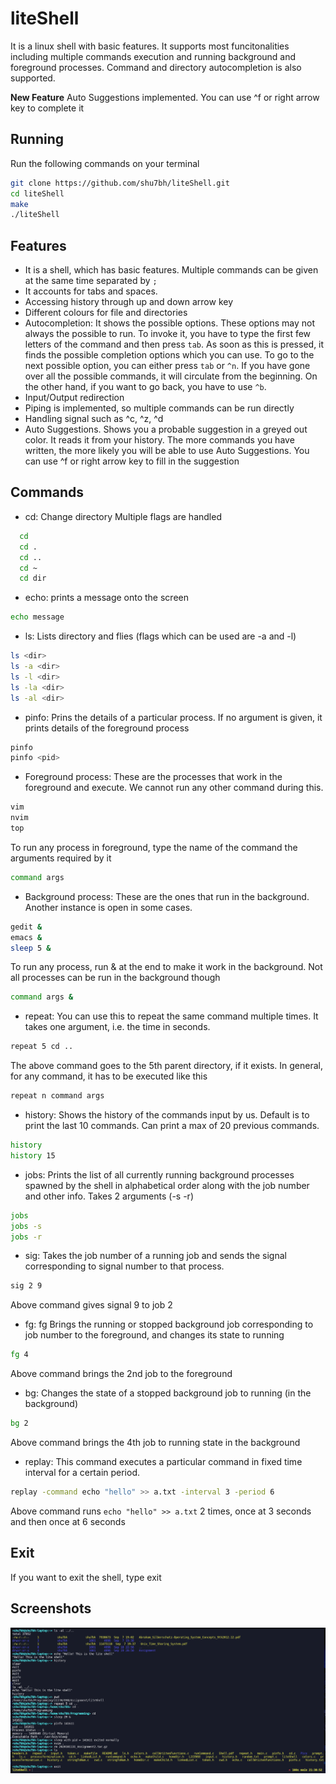 # liteShell

It is a linux shell with basic features. It supports most funcitonalities including multiple commands execution and running background and foreground processes. Command and directory autocompletion is also supported.

**New Feature** Auto Suggestions implemented. You can use ^f or right arrow key to complete it

## Running

Run the following commands on your terminal

```bash
git clone https://github.com/shu7bh/liteShell.git
cd liteShell
make
./liteShell
```

## Features

- It is a shell, which has basic features. Multiple commands can be given at the same time separated by `;`
- It accounts for tabs and spaces.
- Accessing history through up and down arrow key
- Different colours for file and directories
- Autocompletion: It shows the possible options. These options may not always the possible to run. To invoke it, you have to type the first few letters of the command and then press `tab`. As soon as this is pressed, it finds the possible completion options which you can use. To go to the next possible option, you can either press `tab` or `^n`. If you have gone over all the possible commands, it will circulate from the beginning. On the other hand, if you want to go back, you have to use `^b`.
- Input/Output redirection
- Piping is implemented, so multiple commands can be run directly
- Handling signal such as ^c, ^z, ^d
- Auto Suggestions. Shows you a probable suggestion in a greyed out color. It reads it from your history. The more commands you have written, the more likely you will be able to use Auto Suggestions. You can use ^f or right arrow key to fill in the suggestion

## Commands

- cd: Change directory Multiple flags are handled

```bash
  cd
  cd .
  cd ..
  cd ~
  cd dir
```

- echo: prints a message onto the screen

```bash
echo message
```

- ls: Lists directory and flies (flags which can be used are -a and -l)

```bash
ls <dir>
ls -a <dir>
ls -l <dir>
ls -la <dir>
ls -al <dir>
```

- pinfo: Prins the details of a particular process. If no argument is given, it prints details of the foreground process

```sh
pinfo
pinfo <pid>
```

- Foreground process: These are the processes that work in the foreground and execute. We cannot run any other command during this.

```bash
vim
nvim
top
```

To run any process in foreground, type the name of the command the arguments required by it

```bash
command args
```

- Background process: These are the ones that run in the background. Another instance is open in some cases.

```bash
gedit &
emacs &
sleep 5 &
```

To run any process, run & at the end to make it work in the background. Not all processes can be run in the background though

```bash
command args &
```

- repeat: You can use this to repeat the same command multiple times. It takes one argument, i.e. the time in seconds.

```bash
repeat 5 cd ..
```

The above command goes to the 5th parent directory, if it exists. In general, for any command, it has to be executed like this

```bash
repeat n command args
```

- history: Shows the history of the commands input by us. Default is to print the last 10 commands. Can print a max of 20 previous commands.

```bash
history
history 15
```

- jobs: Prints the list of all currently running background processes spawned by the shell in alphabetical order along with the job number and other info. Takes 2 arguments (-s -r)

```bash
jobs
jobs -s
jobs -r
```

- sig: Takes the job number of a running job and sends the signal corresponding to signal number to that process.

```bash
sig 2 9
```

Above command gives signal 9 to job 2

- fg: fg Brings the running or stopped background job corresponding to job number to the foreground, and changes its state to running

```bash
fg 4
```

Above command brings the 2nd job to the foreground

- bg: Changes the state of a stopped background job to running (in the background)

```bash
bg 2
```

Above command brings the 4th job to running state in the background

- replay: This command executes a particular command in fixed time interval for a certain period.

```bash
replay -command echo "hello" >> a.txt -interval 3 -period 6
```

Above command runs `echo "hello" >> a.txt` 2 times, once at 3 seconds and then once at 6 seconds

## Exit

If you want to exit the shell, type exit

## Screenshots

![ss](Pics/ss.png)
